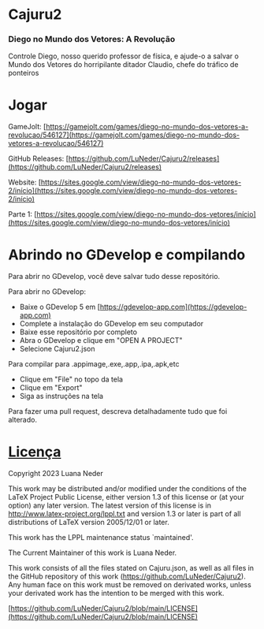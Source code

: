 # Cajuru2
### Diego no Mundo dos Vetores: A Revolução
Controle Diego, nosso querido professor de física, e ajude-o a salvar o Mundo dos Vetores do horripilante ditador Claudio, chefe do tráfico de ponteiros

# Jogar
GameJolt: [https://gamejolt.com/games/diego-no-mundo-dos-vetores-a-revolucao/546127](https://gamejolt.com/games/diego-no-mundo-dos-vetores-a-revolucao/546127)

GitHub Releases: [https://github.com/LuNeder/Cajuru2/releases](https://github.com/LuNeder/Cajuru2/releases)

Website: [https://sites.google.com/view/diego-no-mundo-dos-vetores-2/início](https://sites.google.com/view/diego-no-mundo-dos-vetores-2/início)

Parte 1: [https://sites.google.com/view/diego-no-mundo-dos-vetores/início](https://sites.google.com/view/diego-no-mundo-dos-vetores/início)

# Abrindo no GDevelop e compilando
Para abrir no GDevelop, você deve salvar tudo desse repositório.

Para abrir no GDevelop:
- Baixe o GDevelop 5 em [https://gdevelop-app.com](https://gdevelop-app.com)
- Complete a instalação do GDevelop em seu computador
- Baixe esse repositório por completo
- Abra o GDevelop e clique em "OPEN A PROJECT"
- Selecione Cajuru2.json

Para compilar para .appimage,.exe,.app,.ipa,.apk,etc
- Clique em "File" no topo da tela
- Clique em "Export"
- Siga as instruções na tela

Para fazer uma pull request, descreva detalhadamente tudo que foi alterado.

# [Licença](https://github.com/LuNeder/Cajuru2/blob/main/LICENSE)

Copyright 2023 Luana Neder

This work may be distributed and/or modified under the
conditions of the LaTeX Project Public License, either version 1.3
of this license or (at your option) any later version.
The latest version of this license is in
http://www.latex-project.org/lppl.txt
and version 1.3 or later is part of all distributions of LaTeX
version 2005/12/01 or later.

This work has the LPPL maintenance status `maintained'.

The Current Maintainer of this work is Luana Neder.

This work consists of all the files stated on Cajuru.json, as well as all files in the GitHub repository of this work (https://github.com/LuNeder/Cajuru2). Any human face on this work must be removed on derivated works, unless your derivated work has the intention to be merged with this work.





[https://github.com/LuNeder/Cajuru2/blob/main/LICENSE](https://github.com/LuNeder/Cajuru2/blob/main/LICENSE)
